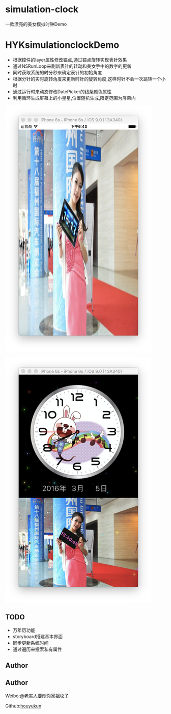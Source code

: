 # simulation-clock
一款漂亮的美女模拟时钟Demo

# HYKsimulationclockDemo

- 根据控件的layer属性修改锚点,通过锚点旋转实现表针效果
- 通过NSRunLoop来刷新表针的转动和美女手中的数字的更新
- 同时获取系统的时分秒来确定表针的初始角度
- 根据分针的实时旋转角度来更新时针的旋转角度,这样时针不会一次跳转一个小时
- 通过运行时来动态修改DatePicker的线条颜色属性
- 利用循环生成屏幕上的小星星,位置随机生成,限定范围为屏幕内

![](/Snip20160305_0.png)

![](/Snip20160305_1.png)

## TODO

- 万年历功能
- storyboard搭建基本界面
- 同步更新系统时间
- 通过遍历来搜索私有属性

## Author

## Author

Weibo:[@老实人要刨你家祖坟了](http://weibo.com/caoeggs)

Github:[houyukun](https://github.com/houyukun) 
